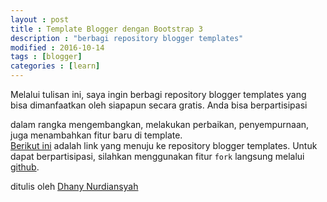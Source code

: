 ```yaml
---
layout : post
title : Template Blogger dengan Bootstrap 3
description : "berbagi repository blogger templates"
modified : 2016-10-14
tags : [blogger]
categories : [learn]
---
```

Melalui tulisan ini, saya ingin berbagi repository blogger templates yang bisa 
dimanfaatkan oleh siapapun secara gratis. Anda bisa berpartisipasi 
<!-- more -->
dalam rangka mengembangkan, melakukan perbaikan, penyempurnaan, juga menambahkan fitur 
baru di template.  
<a title="blogger templates" href="http://github.com/dhanyn10/blogger-templates" target="_blank">Berikut ini</a> 
adalah link yang menuju ke repository blogger templates. 
Untuk dapat berpartisipasi, silahkan menggunakan fitur ```fork``` langsung melalui 
<a title="blogger templates" href="http://github.com/dhanyn10/blogger-templates" target="_blank">github</a>.
  
ditulis oleh <a href="https://github.com/dhanyn10">Dhany Nurdiansyah</a>